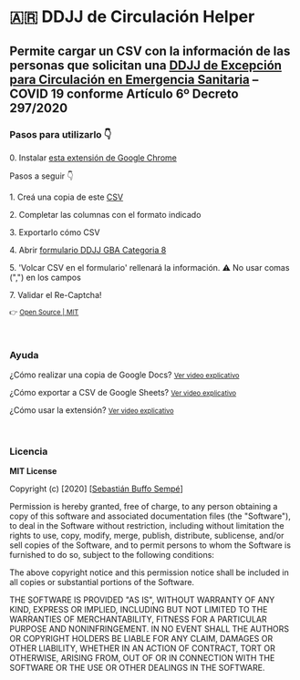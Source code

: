 <h1>🇦🇷 DDJJ de Circulación Helper</h1>
<h2>Permite cargar un CSV con la información de las personas que solicitan una <a href="https://formulario-ddjj.argentina.gob.ar/" target="_blank">DDJJ de Excepción para Circulación en Emergencia Sanitaria</a> – COVID 19 conforme Artículo 6º Decreto 297/2020</h2>

<h3>Pasos para utilizarlo 👇</h3>
<p>0. Instalar <a href="https://chrome.google.com/webstore/detail/ipadaoecfbggpijfghpflabbjenkicje/" target="_blank">esta extensión de Google Chrome</a></p>
<p>Pasos a seguir 👇</p>
<p>1. Creá una copia de este <a href="https://bit.ly/348rWZf" target="_blank">CSV</a></p>
<p>2. Completar las columnas con el formato indicado</p>
<p>3. Exportarlo cómo CSV</p>
<p>4. Abrir <a target="_blank" href="https://formulario-ddjj.argentina.gob.ar/">formulario DDJJ GBA Categoria 8</a></p>
<p>5. 'Volcar CSV en el formulario' rellenará la información. ⚠️ No usar comas (",") en los campos</p>
<p>7. Validar el Re-Captcha!</p>
<p id="open-source"><small>👉 <a href="https://github.com/sbuffose/ddjj-circulacion" target="_blank">Open Source | MIT</a></small></p><br>
<h3>Ayuda</h3>
<p>¿Cómo realizar una copia de Google Docs? <small><a href="https://www.youtube.com/watch?v=2BoNU4qmiuw" target="_blank">Ver video explicativo</a></small></p>
<p>¿Cómo exportar a CSV de Google Sheets? <small><a href="http://www.youtube.com/watch?v=hohwVEbutAE&t=1m22s" target="_blank">Ver video explicativo</a></small></p>
<p>¿Cómo usar la extensión? <small><a href="https://drive.google.com/file/d/1D-BLg8kWfAb6pfynD-hGabEFWUGMFUQe/view?usp=sharing" target="_blank">Ver video explicativo</a></small></p>
<br>
<h3>Licencia</h3>

<p><b>MIT License</b></p>

<p>Copyright (c) [2020] [<a href="https://www.linkedin.com/in/sbuffosempe/" target="_blank">Sebastián Buffo Sempé</a>]</p>

<p>Permission is hereby granted, free of charge, to any person obtaining a copy
of this software and associated documentation files (the "Software"), to deal
in the Software without restriction, including without limitation the rights
to use, copy, modify, merge, publish, distribute, sublicense, and/or sell
copies of the Software, and to permit persons to whom the Software is
furnished to do so, subject to the following conditions:</p>

<p>The above copyright notice and this permission notice shall be included in all
copies or substantial portions of the Software.</p>

<p>THE SOFTWARE IS PROVIDED "AS IS", WITHOUT WARRANTY OF ANY KIND, EXPRESS OR
IMPLIED, INCLUDING BUT NOT LIMITED TO THE WARRANTIES OF MERCHANTABILITY,
FITNESS FOR A PARTICULAR PURPOSE AND NONINFRINGEMENT. IN NO EVENT SHALL THE
AUTHORS OR COPYRIGHT HOLDERS BE LIABLE FOR ANY CLAIM, DAMAGES OR OTHER
LIABILITY, WHETHER IN AN ACTION OF CONTRACT, TORT OR OTHERWISE, ARISING FROM,
OUT OF OR IN CONNECTION WITH THE SOFTWARE OR THE USE OR OTHER DEALINGS IN THE
SOFTWARE.</p>

